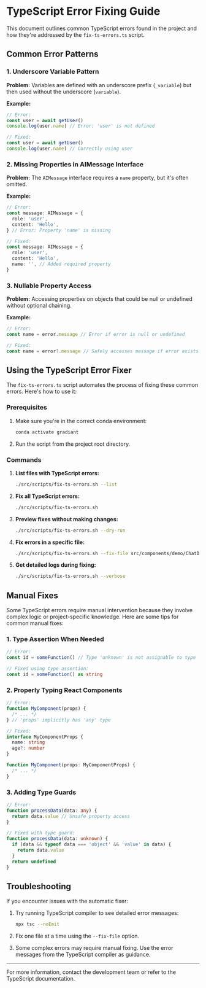 # TypeScript Error Fixing Guide

This document outlines common TypeScript errors found in the project and how they're addressed by the `fix-ts-errors.ts` script.

## Common Error Patterns

### 1. Underscore Variable Pattern

**Problem:** Variables are defined with an underscore prefix (`_variable`) but then used without the underscore (`variable`).

**Example:**

```typescript
// Error:
const user = await getUser()
console.log(user.name) // Error: 'user' is not defined

// Fixed:
const user = await getUser()
console.log(user.name) // Correctly using user
```

### 2. Missing Properties in AIMessage Interface

**Problem:** The `AIMessage` interface requires a `name` property, but it's often omitted.

**Example:**

```typescript
// Error:
const message: AIMessage = {
  role: 'user',
  content: 'Hello',
} // Error: Property 'name' is missing

// Fixed:
const message: AIMessage = {
  role: 'user',
  content: 'Hello',
  name: '', // Added required property
}
```

### 3. Nullable Property Access

**Problem:** Accessing properties on objects that could be null or undefined without optional chaining.

**Example:**

```typescript
// Error:
const name = error.message // Error if error is null or undefined

// Fixed:
const name = error?.message // Safely accesses message if error exists
```

## Using the TypeScript Error Fixer

The `fix-ts-errors.ts` script automates the process of fixing these common errors. Here's how to use it:

### Prerequisites

1. Make sure you're in the correct conda environment:

   ```bash
   conda activate gradiant
   ```

2. Run the script from the project root directory.

### Commands

1. **List files with TypeScript errors:**

   ```bash
   ./src/scripts/fix-ts-errors.sh --list
   ```

2. **Fix all TypeScript errors:**

   ```bash
   ./src/scripts/fix-ts-errors.sh
   ```

3. **Preview fixes without making changes:**

   ```bash
   ./src/scripts/fix-ts-errors.sh --dry-run
   ```

4. **Fix errors in a specific file:**

   ```bash
   ./src/scripts/fix-ts-errors.sh --fix-file src/components/demo/ChatDemo.tsx
   ```

5. **Get detailed logs during fixing:**
   ```bash
   ./src/scripts/fix-ts-errors.sh --verbose
   ```

## Manual Fixes

Some TypeScript errors require manual intervention because they involve complex logic or project-specific knowledge. Here are some tips for common manual fixes:

### 1. Type Assertion When Needed

```typescript
// Error:
const id = someFunction() // Type 'unknown' is not assignable to type 'string'

// Fixed using type assertion:
const id = someFunction() as string
```

### 2. Properly Typing React Components

```typescript
// Error:
function MyComponent(props) {
  /* ... */
} // 'props' implicitly has 'any' type

// Fixed:
interface MyComponentProps {
  name: string
  age?: number
}

function MyComponent(props: MyComponentProps) {
  /* ... */
}
```

### 3. Adding Type Guards

```typescript
// Error:
function processData(data: any) {
  return data.value // Unsafe property access
}

// Fixed with type guard:
function processData(data: unknown) {
  if (data && typeof data === 'object' && 'value' in data) {
    return data.value
  }
  return undefined
}
```

## Troubleshooting

If you encounter issues with the automatic fixer:

1. Try running TypeScript compiler to see detailed error messages:

   ```bash
   npx tsc --noEmit
   ```

2. Fix one file at a time using the `--fix-file` option.

3. Some complex errors may require manual fixing. Use the error messages from the TypeScript compiler as guidance.

---

For more information, contact the development team or refer to the TypeScript documentation.
